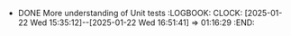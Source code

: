 - DONE More understanding of Unit tests
  :LOGBOOK:
  CLOCK: [2025-01-22 Wed 15:35:12]--[2025-01-22 Wed 16:51:41] =>  01:16:29
  :END: